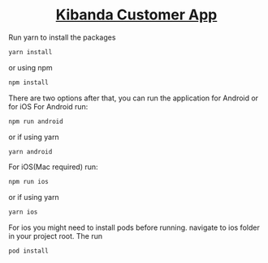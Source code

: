 <h1 align="center">
  <a href="#">
    Kibanda Customer App
  </a>
</h1>

Run yarn to install the packages

```bash
yarn install
```

or using npm

```bash
npm install
```

There are two options after that, you can run the application for Android or for iOS
For Android run:

```bash
npm run android
```

or if using yarn

```bash
yarn android
```

For iOS(Mac required) run:

```bash
npm run ios
```

or if using yarn

```bash
yarn ios
```

For ios you might need to install pods before running.
navigate to ios folder in your project root. The run

```bash
pod install
```

